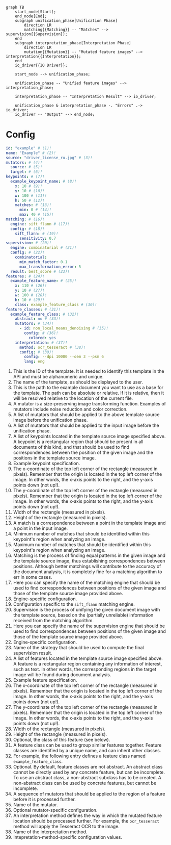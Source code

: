```mermaid
graph TB
    start_node[Start];
    end_node[End];
    subgraph unification_phase[Unification Phase]
        direction LR
        matching{{Matching}} -- "Matches" --> supervision{{Supervision}};
    end
    subgraph interpretation_phase[Interpretation Phase]
        direction LR
        mutation{{Mutation}} -- "Mutated feature images" --> interpretation{{Interpretation}};
    end
    io_driver{{IO Driver}};
    
    start_node --> unification_phase;
    
    unification_phase -- "Unified feature images" --> interpretation_phase;
    
    interpretation_phase -- "Interpretation Result" --> io_driver;
    
    unification_phase & interpretation_phase -. "Errors" .-> io_driver;
    io_driver -- "Output" --> end_node;
```

# Config

```yaml title="driver_license_ru.yml"
id: "example" # (1)!
name: "Example" # (2)!
source: "driver_license_ru.jpg" # (3)!
mutators: # (4)!
  source: # (5)!
  target: # (6)!
keypoints: # (7)!
  example_keypoint_name: # (8)! 
    x: 10 # (9)!
    y: 10 # (10)!
    w: 100 # (11)!
    h: 50 # (12)!
    matches: # (13)!
      min: 0 # (14)!
      max: 40 # (15)!
matching: # (16)!
  engine: sift_flann # (17)! 
  config: # (18)!
    sift_flann: # (19)!
      sensitivity: 0.7
supervision: # (20)!
  engine: combinatorial # (21)!
  config: # (22)!
    combinatorial:
      min_match_factor: 0.1
      max_transformation_error: 5
  result: best_score # (23)!
features: # (24)!
  example_feature_name: # (25)!
    x: 110 # (26)!
    y: 10 # (27)!
    w: 100 # (28)!
    h: 10 # (29)!
    class: example_feature_class # (30)!
feature_classes: # (31)!
  example_feature_class: # (32)!
    abstract: no # (33)!
    mutators: # (34)!
      - id: non_local_means_denoising # (35)!
        config: # (36)!
          colored: yes
    interpretation: # (37)!
      method: ocr_tesseract # (38)!
      config: # (39)!
        config: --dpi 10000 --oem 3 --psm 6
        lang: eng
```

1. This is the ID of the template. It is needed to identify this template in the API and must be alphanumeric and unique.
2. The name of the template, as should be displayed to the user.
3. This is the path to the example document you want to use as a base for the template. The path can be absolute or relative. If it is relative, then it will be resolved relative to the location of the current file.
4. A mutator is a size-preserving image transforming function. Examples of mutators include noise reduction and color correction.
5. A list of mutators that should be applied to the above template source image before the unification phase.
6. A list of mutators that should be applied to the input image before the unification phase.
7. A list of keypoints located in the template source image specified above. A keypoint is a rectangular region that should be present in all documents of this kind, and that should be used to find correspondences between the position of the given image and the positions in the template source image.
8. Example keypoint specification.
9. The x-coordinate of the top left corner of the rectangle (measured in pixels). Remember that the origin is located in the top left corner of the image. In other words, the x-axis points to the right, and the y-axis points down (not up!).
10. The y-coordinate of the top left corner of the rectangle (measured in pixels). Remember that the origin is located in the top left corner of the image. In other words, the x-axis points to the right, and the y-axis points down (not up!).
11. Width of the rectangle (measured in pixels).
12. Height of the rectangle (measured in pixels).
13. A match is a correspondence between a point in the template image and a point in the input image.
14. Minimum number of matches that should be identified within this keypoint's region when analyzing an image.
15. Maximum number of matches that should be identified within this keypoint's region when analyzing an image.
16. Matching is the process of finding equal patterns in the given image and the template source image, thus establishing correspondences between positions. Although better matchings will contribute to the accuracy of the document analysis, it is completely fine for a matching algorithm to err in some cases.
17. Here you can specify the name of the matching engine that should be used to find correspondences between positions of the given image and those of the template source image provided above.
18. Engine-specific configuration.
19. Configuration specific to the `sift_flann` matching engine.
20. Supervision is the process of unifying the given document image with the template source, based on the (partially unreliable) information received from the matching algorithm.
21. Here you can specify the name of the supervision engine that should be used to find correspondences between positions of the given image and those of the template source image provided above.
22. Engine-specific configuration.
23. Name of the strategy that should be used to compute the final supervision result.
24. A list of features located in the template source image specified above. A feature is a rectangular region containing any information of interest, such as text. In other words, the corresponding regions in the target image will be found during document analysis.
25. Example feature specification.
26. The x-coordinate of the top left corner of the rectangle (measured in pixels). Remember that the origin is located in the top left corner of the image. In other words, the x-axis points to the right, and the y-axis points down (not up!).
27. The y-coordinate of the top left corner of the rectangle (measured in pixels). Remember that the origin is located in the top left corner of the image. In other words, the x-axis points to the right, and the y-axis points down (not up!).
28. Width of the rectangle (measured in pixels).
29. Height of the rectangle (measured in pixels).
30. Optional, the class of this feature (see below).
31. A feature class can be used to group similar features together. Feature classes are identified by a unique name, and can inherit other classes.
32. For example, the following entry defines a feature class named `example_feature_class`.
33. Optional. By default, feature classes are not abstract. An abstract class cannot be directly used by any concrete feature, but can be incomplete. To use an abstract class, a non-abstract subclass has to be created. A non-abstract class can be used by concrete features, but cannot be incomplete.
34. A sequence of mutators that should be applied to the region of a feature before it is processed further.
35. Name of the mutator.
36. Optional mutator-specific configuration.
37. An interpretation method defines the way in which the mutated feature location should be processed further. For example, the `ocr_tesseract` method will apply the Tesseract OCR to the image.
38. Name of the interpretation method.
39. Intepretation-method-specific configuration values.
